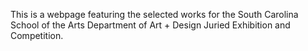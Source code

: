 This is a webpage featuring the selected works for the South Carolina School of the Arts Department of Art + Design Juried Exhibition and Competition.
